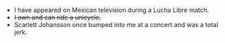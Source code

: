 * I have appeared on Mexican television during a Lucha Libre match.
* ~~I own and can ride a unicycle.~~
* Scarlett Johansson once bumped into me at a concert and was a total jerk.